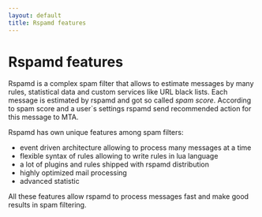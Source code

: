 ```yaml
---
layout: default
title: Rspamd features
---
```


# Rspamd features

Rspamd is a complex spam filter that allows to estimate messages by many rules, statistical data and custom services like URL black lists. 
Each message is estimated by rspamd and got so called *spam score*. 
According to spam score and a user`s settings rspamd send recommended action for this message to MTA.

Rspamd has own unique features among spam filters:

* event driven architecture allowing to process many messages at a time
* flexible syntax of rules allowing to write rules in lua language
* a lot of plugins and rules shipped with rspamd distribution
* highly optimized mail processing
* advanced statistic

All these features allow rspamd to process messages fast and make good results in spam filtering.
